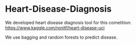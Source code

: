 # Heart-Disease-Diagnosis

We developed heart disease diagnosis tool for this cometition: https://www.kaggle.com/ronitf/heart-disease-uci

We use bagging and random forests to predict disease.
